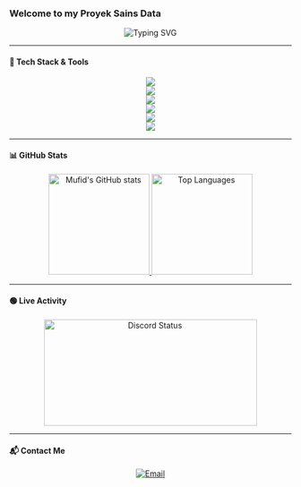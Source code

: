 ### Welcome to my Proyek Sains Data

<!-- Typing animation -->
<p align="center">
  <img src="https://readme-typing-svg.demolab.com?font=Fira+Code&pause=1000&color=6793F7&width=435&lines=Hi%2C+everyone!+I'm+Ahmad+Mufid+Risqi.;Welcome+to+my+Github+profile!+&background=00000000" alt="Typing SVG" />
</p>

---

#### 🚀 Tech Stack & Tools

<p align="center">
  <img src="https://skills.syvixor.com/api/icons?i=typescript,javascript,dart,php,nodejs,bun&theme=dark&background=00000000" /><br/>
  <img src="https://skills.syvixor.com/api/icons?i=react,nextjs,vue,nuxtjs,flutter,threejs&theme=dark&background=00000000" /><br/>
  <img src="https://skills.syvixor.com/api/icons?i=tailwind,express,nestjs,laravel,prisma,redis&theme=dark&background=00000000" /><br/>
  <img src="https://skills.syvixor.com/api/icons?i=mysql,postgresql,mongodb,firebase,drizzle,neon&theme=dark&background=00000000" /><br/>
  <img src="https://skills.syvixor.com/api/icons?i=supabase,docker,postman,git,figma,vite&theme=dark&background=00000000" /><br/>
  <img src="https://skills.syvixor.com/api/icons?i=unity,csharp&theme=dark&background=00000000" />
</p>

---

#### 📊 GitHub Stats

<p align="center">
  <a href="https://github.com/Mufid-031">
    <img height="180px" src="https://github-readme-stats.vercel.app/api?username=Mufid-031&theme=dracula&show_icons=true&hide_border=true&count_private=true" alt="Mufid's GitHub stats" />
    <img height="180px" src="https://github-readme-stats.vercel.app/api/top-langs/?username=Mufid-031&theme=dracula&hide_border=true&layout=compact" alt="Top Languages" />
  </a>
</p>

---

#### 🟢 Live Activity

<p align="center">
  <img src="https://lanyard.cnrad.dev/api/754215172905762837" width="380" height="190" alt="Discord Status" />
</p>

---

#### 📬 Contact Me

<p align="center">
  <a href="mailto:risqimufid50@gmail.com">
    <img src="https://img.shields.io/badge/-Gmail-%23333?style=for-the-badge&logo=gmail&logoColor=white" alt="Email" />
  </a>
</p>

